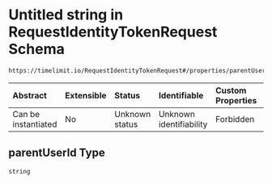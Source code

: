 # Untitled string in RequestIdentityTokenRequest Schema

```txt
https://timelimit.io/RequestIdentityTokenRequest#/properties/parentUserId
```



| Abstract            | Extensible | Status         | Identifiable            | Custom Properties | Additional Properties | Access Restrictions | Defined In                                                                                                  |
| :------------------ | :--------- | :------------- | :---------------------- | :---------------- | :-------------------- | :------------------ | :---------------------------------------------------------------------------------------------------------- |
| Can be instantiated | No         | Unknown status | Unknown identifiability | Forbidden         | Allowed               | none                | [RequestIdentityTokenRequest.schema.json\*](RequestIdentityTokenRequest.schema.json "open original schema") |

## parentUserId Type

`string`
